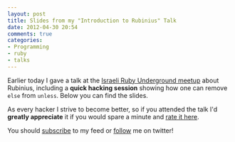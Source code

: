 ```yaml
---
layout: post
title: Slides from my "Introduction to Rubinius" Talk
date: 2012-04-30 20:54
comments: true
categories: 
- Programming
- ruby
- talks
---
```


Earlier today I gave a talk at the [Israeli Ruby Underground meetup](http://www.meetup.com/IsraelRubyUnderground/events/46244082/) about Rubinius, including a **quick hacking session** showing how one can remove `else` from `unless`. Below you can find the slides.

As every hacker I strive to become better, so if you attended the talk I'd **greatly appreciate** it if you would spare a minute and [rate it here](http://speakerrate.com/talks/9811-introduction-to-rubinius).

<script async class="speakerdeck-embed" data-id="4f9eca7c590eda002200a9bc" data-ratio="1.3333333333333333" src="//speakerdeck.com/assets/embed.js"></script>


You should [subscribe](http://feeds.feedburner.com/TheCodeDump) to my feed or [follow](http://twitter.com/avivby) me on twitter!
